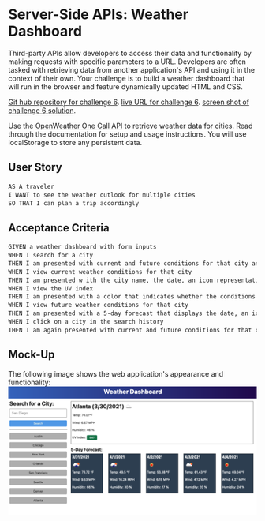# Server-Side APIs: Weather Dashboard

Third-party APIs allow developers to access their data and functionality by making requests with specific parameters to a URL. Developers are often tasked with retrieving data from another application's API and using it in the context of their own. Your challenge is to build a weather dashboard that will run in the browser and feature dynamically updated HTML and CSS.

[Git hub repository for challenge 6](https://github.com/RelentlessNC/weatherDashboard.git).
[live URL for challenge 6](https://relentlessnc.github.io/weatherDashboard/).
[screen shot of challenge 6 solution](./assets/images/2022-08-03_2-36-10.png).

Use the [OpenWeather One Call API](https://openweathermap.org/api/one-call-api) to retrieve weather data for cities. Read through the documentation for setup and usage instructions. You will use localStorage to store any persistent data.

## User Story

```md
AS A traveler
I WANT to see the weather outlook for multiple cities
SO THAT I can plan a trip accordingly
```

## Acceptance Criteria

```md
GIVEN a weather dashboard with form inputs
WHEN I search for a city
THEN I am presented with current and future conditions for that city and that city is added to the search history
WHEN I view current weather conditions for that city
THEN I am presented w ith the city name, the date, an icon representation of weather conditions, the temperature, the humidity, the wind speed, and the UV index
WHEN I view the UV index
THEN I am presented with a color that indicates whether the conditions are favorable, moderate, or severe
WHEN I view future weather conditions for that city
THEN I am presented with a 5-day forecast that displays the date, an icon representation of weather conditions, the temperature, the wind speed, and the humidity
WHEN I click on a city in the search history
THEN I am again presented with current and future conditions for that city
```

## Mock-Up

The following image shows the web application's appearance and functionality:
![image](./assets/images/06-server-side-apis-homework-demo.png)